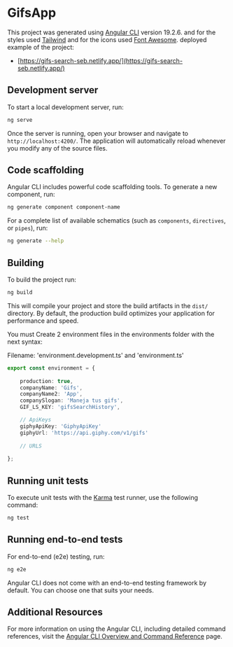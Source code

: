 # GifsApp

This project was generated using [Angular CLI](https://github.com/angular/angular-cli) version 19.2.6. and for the styles used [Tailwind](https://tailwindcss.com/docs/installation/framework-guides) and for the icons used [Font Awesome](https://fontawesome.com/icons).
deployed example of the project:

- [https://gifs-search-seb.netlify.app/](https://gifs-search-seb.netlify.app/)

## Development server

To start a local development server, run:

```bash
ng serve
```

Once the server is running, open your browser and navigate to `http://localhost:4200/`. The application will automatically reload whenever you modify any of the source files.

## Code scaffolding

Angular CLI includes powerful code scaffolding tools. To generate a new component, run:

```bash
ng generate component component-name
```

For a complete list of available schematics (such as `components`, `directives`, or `pipes`), run:

```bash
ng generate --help
```

## Building

To build the project run:

```bash
ng build
```

This will compile your project and store the build artifacts in the `dist/` directory. By default, the production build optimizes your application for performance and speed.

You must Create 2 environment files in the environments folder with the next syntax:

Filename: 'environment.development.ts' and 'environment.ts'

``` Typescript
export const environment = {
    
    production: true,
    companyName: 'Gifs',
    companyName2: 'App',
    companySlogan: 'Maneja tus gifs',
    GIF_LS_KEY: 'gifsSearchHistory',

    // ApiKeys
    giphyApiKey: 'GiphyApiKey'
    giphyUrl: 'https://api.giphy.com/v1/gifs'
    
    // URLS
    
};
```

## Running unit tests

To execute unit tests with the [Karma](https://karma-runner.github.io) test runner, use the following command:

```bash
ng test
```

## Running end-to-end tests

For end-to-end (e2e) testing, run:

```bash
ng e2e
```

Angular CLI does not come with an end-to-end testing framework by default. You can choose one that suits your needs.

## Additional Resources

For more information on using the Angular CLI, including detailed command references, visit the [Angular CLI Overview and Command Reference](https://angular.dev/tools/cli) page.
